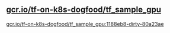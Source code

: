 
[gcr.io/tf-on-k8s-dogfood/tf_sample_gpu](https://hub.docker.com/r/anjia0532/tf-on-k8s-dogfood.tf_sample_gpu/tags/)
-----


[gcr.io/tf-on-k8s-dogfood/tf_sample_gpu:1188eb8-dirty-80a23ae](https://hub.docker.com/r/anjia0532/tf-on-k8s-dogfood.tf_sample_gpu/tags/)



